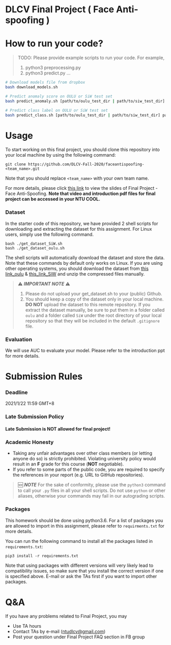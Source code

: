 # DLCV Final Project ( Face Anti-spoofing )

# How to run your code?
> TODO: Please provide example scripts to run your code. For example,
> 1. python3 preprocessing.py
> 2. python3 predict.py
> ...
```bash
# Download models file from dropbox
bash download_models.sh

# Predict anomaly score on OULU or SiW test set
bash predict_anomaly.sh [path/to/oulu_test_dir | path/to/siw_test_dir] path/to/output.csv

# Predict class label on OULU or SiW test set
bash predict_class.sh [path/to/oulu_test_dir | path/to/siw_test_dir] path/to/output.csv

```

# Usage
To start working on this final project, you should clone this repository into your local machine by using the following command:

    git clone https://github.com/DLCV-Fall-2020/faceantispoofing-<team_name>.git
Note that you should replace `<team_name>` with your own team name.

For more details, please click [this link](https://docs.google.com/presentation/d/1T8Wh9rM5zCiuMVCulDCZwX9JZZ9Mqgd0Yr3uqgPpe1I/edit?usp=sharing) to view the slides of Final Project - Face Anti-Spoofing. **Note that video and introduction pdf files for final project can be accessed in your NTU COOL.**

### Dataset
In the starter code of this repository, we have provided 2 shell scripts for downloading and extracting the dataset for this assignment. For Linux users, simply use the following command.

    bash ./get_dataset_SiW.sh
    bash ./get_dataset_oulu.sh
The shell scripts will automatically download the dataset and store the data. Note that these commands by default only works on Linux. If you are using other operating systems, you should download the dataset from [this link_oulu](https://drive.google.com/file/d/1251SwV6bnMrDF0EZ8kdmH2FZQTLSLbgU/view) & [this_link_SiW](https://drive.google.com/file/d/1eUd3Y0_9y_xZ6CDDn3p9Y2KWKH997do_/view) and unzip the compressed files manually.

> ⚠️ ***IMPORTANT NOTE*** ⚠️
> 1. Please do not upload your get_dataset.sh to your (public) Github.
> 2. You should keep a copy of the dataset only in your local machine. **DO NOT** upload the dataset to this remote repository. If you extract the dataset manually, be sure to put them in a folder called `oulu` and a folder called `SiW` under the root directory of your local repository so that they will be included in the default `.gitignore` file.

### Evaluation
We will use AUC to evaluate your model. Please refer to the introduction ppt for more details.

# Submission Rules
### Deadline
2021/1/22 11:59 GMT+8

### Late Submission Policy
#### Late Submission is NOT allowed for final project!

### Academic Honesty
-   Taking any unfair advantages over other class members (or letting anyone do so) is strictly prohibited. Violating university policy would result in an **F** grade for this course (**NOT** negotiable).
-   If you refer to some parts of the public code, you are required to specify the references in your report (e.g. URL to GitHub repositories).


> 🆕 ***NOTE***
> For the sake of conformity, please use the `python3` command to call your `.py` files in all your shell scripts. Do not use `python` or other aliases, otherwise your commands may fail in our autograding scripts.

### Packages
This homework should be done using python3.6. For a list of packages you are allowed to import in this assignment, please refer to `requirments.txt` for more details.

You can run the following command to install all the packages listed in `requirements.txt`:

    pip3 install -r requirements.txt

Note that using packages with different versions will very likely lead to compatibility issues, so make sure that you install the correct version if one is specified above. E-mail or ask the TAs first if you want to import other packages.


# Q&A
If you have any problems related to Final Project, you may
- Use TA hours
- Contact TAs by e-mail ([ntudlcv@gmail.com](mailto:ntudlcv@gmail.com))
- Post your question under Final Project FAQ section in FB group

